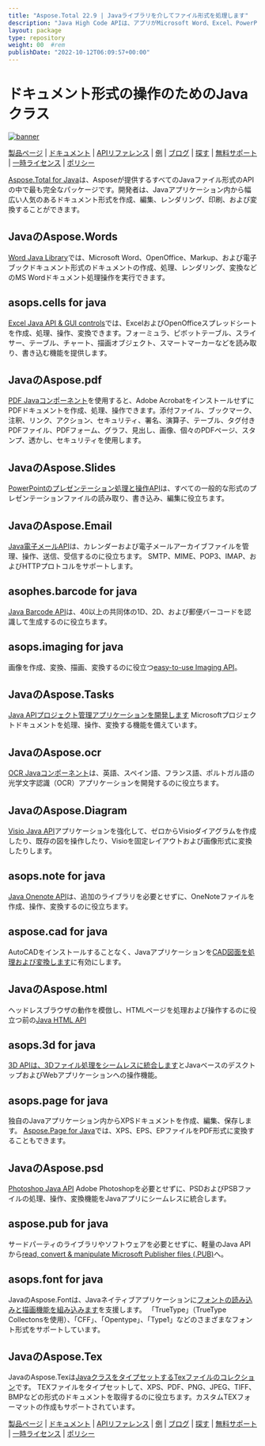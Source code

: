 ```yaml
---
title: "Aspose.Total 22.9 | Javaライブラリを介してファイル形式を処理します" 
description: "Java High Code APIは、アプリがMicrosoft Word、Excel、PowerPoint、Outlook、OneNote、3D、CAD、PDF、GIS、Email、HTMLなどのファイル形式で動作できるようにします。" 
layout: package
type: repository
weight: 00	#rem
publishDate: "2022-10-12T06:09:57+00:00"
---
```


# ドキュメント形式の操作のためのJavaクラス

[![banner](../aspose_total-for-java-banner.png)](./)

[製品ページ](https://products.aspose.com/total/java/) | [ドキュメント](https://docs.aspose.com/total/java/) | [APIリファレンス](https://apireference.aspose.com/) | [例](http://aspose.github.io) | [ブログ](https://blog.aspose.com/category/total/) | [探す](https://search.aspose.com/) | [無料サポート](https://forum.aspose.com/) | [一時ライセンス](https://purchase.aspose.com/temporary-license) | [ポリシー](https://purchase.aspose.com/policies)

[Aspose.Total for Java](https://docs.aspose.com/total/java/)は、Asposeが提供するすべてのJavaファイル形式のAPIの中で最も完全なパッケージです。開発者は、Javaアプリケーション内から幅広い人気のあるドキュメント形式を作成、編集、レンダリング、印刷、および変換することができます。

## JavaのAspose.Words

[Word Java Library](https://products.aspose.com/words/java/)では、Microsoft Word、OpenOffice、Markup、および電子ブックドキュメント形式のドキュメントの作成、処理、レンダリング、変換などのMS Wordドキュメント処理操作を実行できます。

## asops.cells for java

[Excel Java API & GUI controls](https://products.aspose.com/cells/java/)では、ExcelおよびOpenOfficeスプレッドシートを作成、処理、操作、変換できます。フォーミュラ、ピボットテーブル、スライサー、テーブル、チャート、描画オブジェクト、スマートマーカーなどを読み取り、書き込む機能を提供します。

## JavaのAspose.pdf

[PDF Javaコンポーネント](https://products.aspose.com/pdf/java/)を使用すると、Adobe AcrobatをインストールせずにPDFドキュメントを作成、処理、操作できます。添付ファイル、ブックマーク、注釈、リンク、アクション、セキュリティ、署名、演算子、テーブル、タグ付きPDFファイル、PDFフォーム、グラフ、見出し、画像、個々のPDFページ、スタンプ、透かし、セキュリティを使用します。

## JavaのAspose.Slides

[PowerPointのプレゼンテーション処理と操作API](https://products.aspose.com/slides/java/)は、すべての一般的な形式のプレゼンテーションファイルの読み取り、書き込み、編集に役立ちます。

## JavaのAspose.Email

[Java電子メールAPI](https://products.aspose.com/email/java/)は、カレンダーおよび電子メールアーカイブファイルを管理、操作、送信、受信するのに役立ちます。 SMTP、MIME、POP3、IMAP、およびHTTPプロトコルをサポートします。

## asophes.barcode for java

[Java Barcode API](https://products.aspose.com/barcode/java/)は、40以上の共同体の1D、2D、および郵便バーコードを認識して生成するのに役立ちます。

## asops.imaging for java

画像を作成、変換、描画、変換するのに役立つ[easy-to-use Imaging API](https://products.aspose.com/imaging/java/)。

## JavaのAspose.Tasks

[Java APIプロジェクト管理アプリケーションを開発します](https://products.aspose.com/tasks/java/) Microsoftプロジェクトドキュメントを処理、操作、変換する機能を備えています。

## JavaのAspose.ocr

[OCR Javaコンポーネント](https://products.aspose.com/ocr/java/)は、英語、スペイン語、フランス語、ポルトガル語の光学文字認識（OCR）アプリケーションを開発するのに役立ちます。

## JavaのAspose.Diagram

[Visio Java API](https://products.aspose.com/diagram/java/)アプリケーションを強化して、ゼロからVisioダイアグラムを作成したり、既存の図を操作したり、Visioを固定レイアウトおよび画像形式に変換したりします。

## asops.note for java

[Java Onenote API](https://products.aspose.com/note/java/)は、追加のライブラリを必要とせずに、OneNoteファイルを作成、操作、変換するのに役立ちます。

## aspose.cad for java

AutoCADをインストールすることなく、Javaアプリケーションを[CAD図面を処理および変換します](https://products.aspose.com/cad/java/)に有効にします。

## JavaのAspose.html

ヘッドレスブラウザの動作を模倣し、HTMLページを処理および操作するのに役立つ前の[Java HTML API](https://products.aspose.com/html/java/)

## asops.3d for java

[3D APIは、3Dファイル処理をシームレスに統合します](https://products.aspose.com/3d/java/)とJavaベースのデスクトップおよびWebアプリケーションへの操作機能。

## asops.page for java

独自のJavaアプリケーション内からXPSドキュメントを作成、編集、保存します。 [Aspose.Page for Java](https://products.aspose.com/page/java/)では、XPS、EPS、EPファイルをPDF形式に変換することもできます。

## JavaのAspose.psd

[Photoshop Java API](https://products.aspose.com/psd/java/) Adob​​e Photoshopを必要とせずに、PSDおよびPSBファイルの処理、操作、変換機能をJavaアプリにシームレスに統合します。

## aspose.pub for java

サードパーティのライブラリやソフトウェアを必要とせずに、軽量のJava APIから[read, convert & manipulate Microsoft Publisher files (.PUB)](https://products.aspose.com/pub/java/)へ。

## asops.font for java

JavaのAspose.Fontは、Javaネイティブアプリケーションに[フォントの読み込みと描画機能を組み込みます](https://products.aspose.com/font/java/)を支援します。 「TrueType」（TrueType Collectonsを使用）、「CFF」、「Opentype」、「Type1」などのさまざまなフォント形式をサポートしています。

## JavaのAspose.Tex

JavaのAspose.Texは[JavaクラスをタイプセットするTexファイルのコレクション](https://products.aspose.com/tex/java/)です。 TEXファイルをタイプセットして、XPS、PDF、PNG、JPEG、TIFF、BMPなどの形式のドキュメントを取得するのに役立ちます。カスタムTEXフォーマットの作成もサポートされています。

[製品ページ](https://products.aspose.com/total/java/) | [ドキュメント](https://docs.aspose.com/total/java/) | [APIリファレンス](https://apireference.aspose.com/) | [例](http://aspose.github.io) | [ブログ](https://blog.aspose.com/category/total/) | [探す](https://search.aspose.com/) | [無料サポート](https://forum.aspose.com/) | [一時ライセンス](https://purchase.aspose.com/temporary-license) | [ポリシー](https://purchase.aspose.com/policies)
